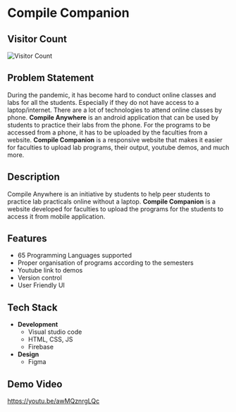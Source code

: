 # Compile Companion

## Visitor Count
![Visitor Count](https://profile-counter.glitch.me/sharu606/count.svg)

## Problem Statement
During the pandemic, it has become hard to conduct online classes and labs for all the students. Especially if they do not have access to a laptop/internet. There are a lot of technologies to attend online classes by phone. **Compile Anywhere** is an android application that can be used by students to practice their labs from the phone. For the programs to be accessed from a phone, it has to be uploaded by the faculties from a website. **Compile Companion** is a responsive website that makes it easier for faculties to upload lab programs, their output, youtube demos, and much more.

## Description
Compile Anywhere is an initiative by students to help peer students to practice lab practicals online without a laptop. **Compile Companion** is a website developed for faculties to upload the programs for the students to access it from mobile application.

## Features
* 65 Programming Languages supported
* Proper organisation of programs according to the semesters
* Youtube link to demos
* Version control
* User Friendly UI

## Tech Stack
* __Development__
    - Visual studio code
    - HTML, CSS, JS
    - Firebase
* __Design__
  - Figma
  
<!-- ## Screenshots
![inCollage_20201116_174306669](https://user-images.githubusercontent.com/54657980/101201537-eaa67c00-368d-11eb-8e2a-f4671ffa86f1.jpg)
![inCollage_20201116_174612993](https://user-images.githubusercontent.com/54657980/101201542-ed08d600-368d-11eb-8bb1-5589240e50bb.jpg) -->

## Demo Video
https://youtu.be/awMQznrgLQc
